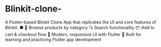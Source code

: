 # Blinkit-clone-
A Flutter-based Blinkit Clone App that replicates the UI and core features of Blinkit. ● 🛒 Browse products by category  🔍 Search functionality  📦 Add to cart &amp; checkout flow  🎨 Modern, responsive UI with Flutter  🔧 Built for learning and practicing Flutter app development
